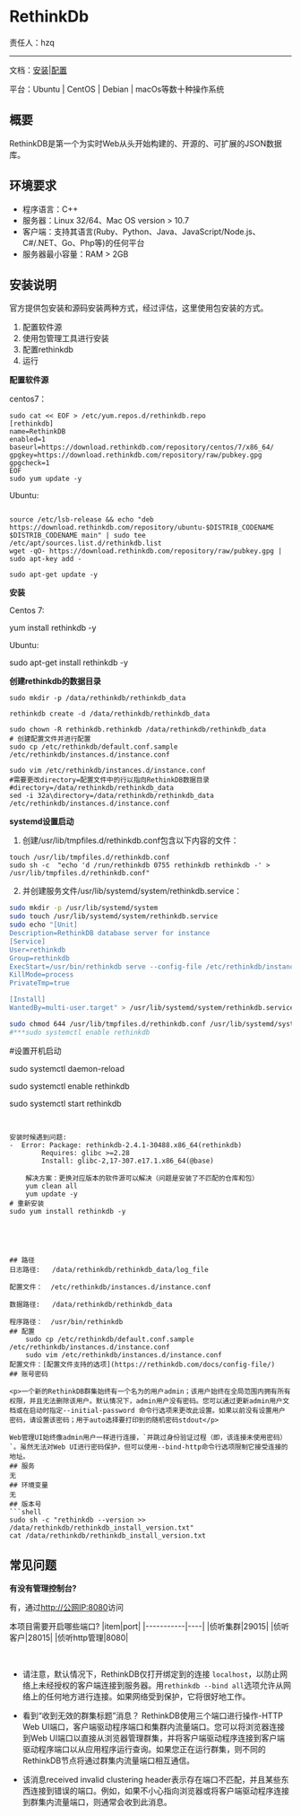 # RethinkDb

责任人：hzq

---

文档：[安装](https://rethinkdb.com/docs/install/ubuntu/)|[配置](https://rethinkdb.com/docs/start-on-startup/)

平台：Ubuntu | CentOS | Debian | macOs等数十种操作系统

## 概要

RethinkDB是第一个为实时Web从头开始构建的、开源的、可扩展的JSON数据库。
## 环境要求

- 程序语言：C++
- 服务器：Linux 32/64、Mac OS version > 10.7
- 客户端：支持其语言(Ruby、Python、Java、JavaScript/Node.js、C#/.NET、Go、Php等)的任何平台
- 服务器最小容量：RAM > 2GB
## 安装说明
官方提供包安装和源码安装两种方式，经过评估，这里使用包安装的方式。

1. 配置软件源
2. 使用包管理工具进行安装
3. 配置rethinkdb
4. 运行

<b>配置软件源</b>

centos7：
```shell
sudo cat << EOF > /etc/yum.repos.d/rethinkdb.repo
[rethinkdb]
name=RethinkDB
enabled=1
baseurl=https://download.rethinkdb.com/repository/centos/7/x86_64/
gpgkey=https://download.rethinkdb.com/repository/raw/pubkey.gpg
gpgcheck=1
EOF
sudo yum update -y
```
Ubuntu:
```shell

source /etc/lsb-release && echo "deb https://download.rethinkdb.com/repository/ubuntu-$DISTRIB_CODENAME $DISTRIB_CODENAME main" | sudo tee /etc/apt/sources.list.d/rethinkdb.list
wget -qO- https://download.rethinkdb.com/repository/raw/pubkey.gpg | sudo apt-key add -

sudo apt-get update -y

```
<b>安装</b>

Centos 7:

 yum install rethinkdb -y

Ubuntu:

sudo apt-get install rethinkdb -y

<b>创建rethinkdb的数据目录</b>

```shell
sudo mkdir -p /data/rethinkdb/rethinkdb_data

rethinkdb create -d /data/rethinkdb/rethinkdb_data

sudo chown -R rethinkdb.rethinkdb /data/rethinkdb/rethinkdb_data
# 创建配置文件并进行配置
sudo cp /etc/rethinkdb/default.conf.sample /etc/rethinkdb/instances.d/instance.conf

sudo vim /etc/rethinkdb/instances.d/instance.conf
#需要更改directory=配置文件中的行以指向RethinkDB数据目录
#directory=/data/rethinkdb/rethinkdb_data
sed -i 32a\directory=/data/rethinkdb/rethinkdb_data /etc/rethinkdb/instances.d/instance.conf
```
<b>systemd设置启动</b>
1. 创建/usr/lib/tmpfiles.d/rethinkdb.conf包含以下内容的文件：
```shell
touch /usr/lib/tmpfiles.d/rethinkdb.conf
sudo sh -c  "echo 'd /run/rethinkdb 0755 rethinkdb rethinkdb -' > /usr/lib/tmpfiles.d/rethinkdb.conf"
```
2. 并创建服务文件/usr/lib/systemd/system/rethinkdb.service：

```sh
sudo mkdir -p /usr/lib/systemd/system
sudo touch /usr/lib/systemd/system/rethinkdb.service
sudo echo "[Unit]
Description=RethinkDB database server for instance 
[Service]
User=rethinkdb
Group=rethinkdb
ExecStart=/usr/bin/rethinkdb serve --config-file /etc/rethinkdb/instances.d/instance.conf
KillMode=process
PrivateTmp=true

[Install]
WantedBy=multi-user.target" > /usr/lib/systemd/system/rethinkdb.service

sudo chmod 644 /usr/lib/tmpfiles.d/rethinkdb.conf /usr/lib/systemd/system/rethinkdb.service 
#***sudo systemctl enable rethinkdb
```
#设置开机启动

sudo systemctl daemon-reload

sudo systemctl enable rethinkdb

sudo systemctl start rethinkdb
```


安装时候遇到问题:
-  Error: Package: rethinkdb-2.4.1-30488.x86_64(rethinkdb)
        Requires: glibc >=2.28
        Install: glibc-2,17-307.e17.1.x86_64(@base)

    解决方案：更换对应版本的软件源可以解决（问题是安装了不匹配的仓库和包）
    yum clean all
    yum update -y
# 重新安装
sudo yum install rethinkdb -y





## 路径
日志路径:   /data/rethinkdb/rethinkdb_data/log_file

配置文件：  /etc/rethinkdb/instances.d/instance.conf

数据路径:   /data/rethinkdb/rethinkdb_data

程序路径：  /usr/bin/rethinkdb
## 配置
    sudo cp /etc/rethinkdb/default.conf.sample /etc/rethinkdb/instances.d/instance.conf
    sudo vim /etc/rethinkdb/instances.d/instance.conf
配置文件：[配置文件支持的选项](https://rethinkdb.com/docs/config-file/)
## 账号密码

<p>一个新的RethinkDB群集始终有一个名为的用户admin；该用户始终在全局范围内拥有所有权限，并且无法删除该用户。默认情况下，admin用户没有密码。您可以通过更新admin用户文档或在启动时指定--initial-password 命令行选项来更改此设置。如果以前没有设置用户密码，请设置该密码；用于auto选择要打印到的随机密码stdout</p>

Web管理UI始终像admin用户一样进行连接，`并跳过身份验证过程（即，该连接未使用密码）`。虽然无法对Web UI进行密码保护，但可以使用--bind-http命令行选项限制它接受连接的地址。
## 服务
无
## 环境变量
无
## 版本号
```shell
sudo sh -c "rethinkdb --version >> /data/rethinkdb/rethinkdb_install_version.txt"
cat /data/rethinkdb/rethinkdb_install_version.txt
```
## 常见问题

<b>有没有管理控制台?</b>

有，通过[http://公网IP:8080]()访问

本项目需要开启哪些端口?
|item|port|
|-----------|----|
|侦听集群|29015|
|侦听客户|28015|
|侦听http管理|8080|


<br >

-  请注意，默认情况下，RethinkDB仅打开绑定到的连接 `localhost`，以防止网络上未经授权的客户端连接到服务器。用`rethinkdb --bind all`选项允许从网络上的任何地方进行连接。如果网络受到保护，它将很好地工作。

-  看到“收到无效的群集标题”消息？ RethinkDB使用三个端口进行操作-HTTP Web UI端口，客户端驱动程序端口和集群内流量端口。您可以将浏览器连接到Web UI端口以直接从浏览器管理群集，并将客户端驱动程序连接到客户端驱动程序端口以从应用程序运行查询。如果您正在运行群集，则不同的RethinkDB节点将通过群集内流量端口相互通信。

- 该消息received invalid clustering header表示存在端口不匹配，并且某些东西连接到错误的端口。例如，如果不小心指向浏览器或将客户端驱动程序连接到群集内流量端口，则通常会收到此消息。